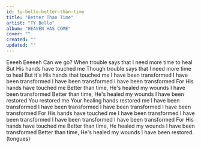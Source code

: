 ```yaml
---
id: ty-bello-better-than-time
title: "Better Than Time"
artist: "TY Bello"
album: "HEAVEN HAS COME"
cover: ""
created: ""
updated: ""
---
```


Eeeeh
Eeeeeh
Can we go?
When trouble says that I need more time to heal
But His hands have touched me
Though trouble says that I need more time to heal
But it's His hands that touched me
I have been transformed
I have been transformed
I have been transformed
I have been transformed
For His hands have touched me
Better than time, He's healed my wounds
I have been transformed
Better than time, He's healed my wounds
I have been restored
You restored me
Your healing hands restored me
I have been transformed
I have been transformed
I have been transformed
I have been transformed
For His hands have touched me
I have been transformed
I have been transformed
I have been transformed
I have been transformed
For His hands have touched me
Better than time, He healed my wounds
I have been transformed
Better than time, He's healed my wounds
I have been restored.
(tongues)